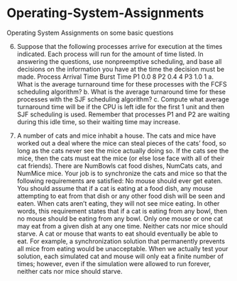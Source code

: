 # Operating-System-Assignments
Operating System Assignments on some basic questions

6. Suppose that the following processes arrive for execution at the times indicated. Each
process will run for the amount of time listed. In answering the questions, use
nonpreemptive scheduling, and base all decisions on the information you have at the time
the decision must be made.
Process Arrival Time Burst Time
P1 0.0 8
P2 0.4 4
P3 1.0 1
a. What is the average turnaround time for these processes with the FCFS scheduling
algorithm?
b. What is the average turnaround time for these processes with the SJF scheduling
algorithm?
c. Compute what average turnaround time will be if the CPU is left idle for the first 1 unit
and then SJF scheduling is used. Remember that processes P1 and P2 are waiting during
this idle time, so their waiting time may increase.


21. A number of cats and mice inhabit a house. The cats and mice have worked out a deal
where the mice can steal pieces of the cats’ food, so long as the cats never see the mice
actually doing so. If the cats see the mice, then the cats must eat the mice (or else lose
face with all of their cat friends). There are NumBowls cat food dishes, NumCats cats, 
and NumMice mice. Your job is to synchronize the cats and mice so that the following
requirements are satisfied:
No mouse should ever get eaten. You should assume that if a cat is eating at a food dish, any
mouse attempting to eat from that dish or any other food dish will be seen and eaten. When
cats aren’t eating, they will not see mice eating. In other words, this requirement states that if
a cat is eating from any bowl, then no mouse should be eating from any bowl. Only one
mouse or one cat may eat from a given dish at any one time. Neither cats nor mice should
starve. A cat or mouse that wants to eat should eventually be able to eat. For example, a
synchronization solution that permanently prevents all mice from eating would be
unacceptable. When we actually test your solution, each simulated cat and mouse will only
eat a finite number of times; however, even if the simulation were allowed to run forever,
neither cats nor mice should starve.
